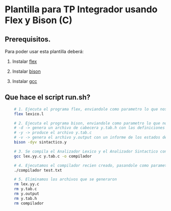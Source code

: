 # Plantilla para TP Integrador usando Flex y Bison (C)

## Prerequisitos. 

Para poder usar esta plantilla deberá:

1. Instalar [flex](https://github.com/westes/flex)

2. Instalar [bison](https://www.gnu.org/software/bison/)

3. Instalar [gcc](https://gcc.gnu.org/)

## Que hace el script run.sh?
```bash
    # 1. Ejecuta el programa flex, enviandole como parametro lo que nosotros definimos en el lexico.l (que son las expresiones regulares y los tokens)
    flex lexico.l

    # 2. Ejecuta el programa bison, enviandole como parametro lo que nosotros definimos en el sintactico.y, los parametros -dyv hacen lo siguiente:
    # -d -> genera un archivo de cabecera y.tab.h con las definiciones de los tokens
    # -y -> produce el archivo y.tab.c
    # -v -> genera el archivo y.output con un informe de los estados del automata LR
    bison -dyv sintactico.y

    # 3. Se compila el Analizador Lexico y el Analizador Sintactico con GCC
    gcc lex.yy.c y.tab.c -o compilador

    # 4. Ejecutamos el compilador recien creado, pasandole como parametro el archivo de test.txt
    ./compilador test.txt

    # 5. Eliminamos los archivos que se generaron
    rm lex.yy.c
    rm y.tab.c
    rm y.output
    rm y.tab.h
    rm compilador
```